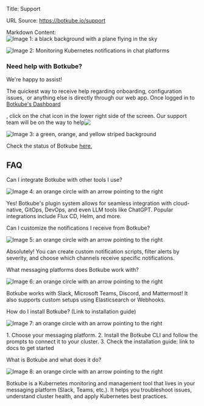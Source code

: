 Title: Support

URL Source: https://botkube.io/support

Markdown Content:
![Image 1: a black background with a plane flying in the sky](https://assets-global.website-files.com/633705de6adaa38599d8e258/65e74ffd2f747033e1de81d8_bk_support-hero-img_web.svg)

![Image 2: Monitoring Kubernetes notifications in chat platforms](https://assets-global.website-files.com/633705de6adaa38599d8e258/642da9080827c967a39b0043_automation_new.gif)

### Need help with Botkube?

We're happy to assist!

The quickest way to receive help regarding onboarding, configuration issues,  or anything else is directly through our web app. Once logged in to [Botkube's Dashboard](http://app.botkube.io/)

, click on the chat icon in the lower right side of the screen. Our support team will be on the way to help![‍](https://join.botkube.io/)

![Image 3: a green, orange, and yellow striped background](https://assets-global.website-files.com/633705de6adaa38599d8e258/64de5389c7d816d1f6530501_botkube-status-icon.svg)

Check the status of Botkube [here.](https://status.botkube.io/)

FAQ
---

Can I integrate Botkube with other tools I use?

![Image 4: an orange circle with an arrow pointing to the right](https://assets-global.website-files.com/633705de6adaa38599d8e258/65e7599d324d961f8d94065b_bk-faq-arrow%201.svg)

Yes! Botkube's plugin system allows for seamless integration with cloud-native, GitOps, DevOps, and even LLM tools like ChatGPT. Popular integrations include Flux CD, Helm, and more.

Can I customize the notifications I receive from Botkube?

![Image 5: an orange circle with an arrow pointing to the right](https://assets-global.website-files.com/633705de6adaa38599d8e258/65e7599d324d961f8d94065b_bk-faq-arrow%201.svg)

Absolutely! You can create custom notification scripts, filter alerts by severity, and choose which channels receive specific notifications.

What messaging platforms does Botkube work with?

![Image 6: an orange circle with an arrow pointing to the right](https://assets-global.website-files.com/633705de6adaa38599d8e258/65e7599d324d961f8d94065b_bk-faq-arrow%201.svg)

Botkube works with Slack, Microsoft Teams, Discord, and Mattermost! It also supports custom setups using Elasticsearch or Webhooks.

How do I install Botkube? (Link to installation guide)

![Image 7: an orange circle with an arrow pointing to the right](https://assets-global.website-files.com/633705de6adaa38599d8e258/65e7599d324d961f8d94065b_bk-faq-arrow%201.svg)

1\. Choose your messaging platform. 2. Install the Botkube CLI and follow the prompts to connect it to your cluster. 3. Check the installation guide: link to docs to get started

What is Botkube and what does it do?

![Image 8: an orange circle with an arrow pointing to the right](https://assets-global.website-files.com/633705de6adaa38599d8e258/65e7599d324d961f8d94065b_bk-faq-arrow%201.svg)

Botkube is a Kubernetes monitoring and management tool that lives in your messaging platform (Slack, Teams, etc.). It helps you troubleshoot issues, understand cluster health, and apply Kubernetes best practices.
